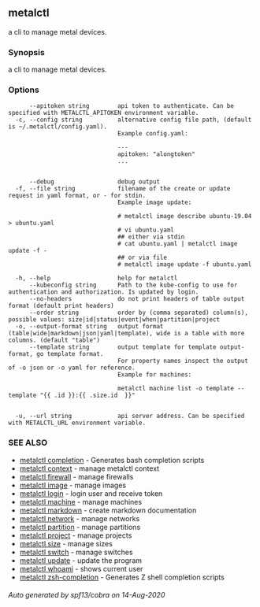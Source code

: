 ## metalctl

a cli to manage metal devices.

### Synopsis

a cli to manage metal devices.

### Options

```
      --apitoken string        api token to authenticate. Can be specified with METALCTL_APITOKEN environment variable.
  -c, --config string          alternative config file path, (default is ~/.metalctl/config.yaml).
                               Example config.yaml:
                               
                               ---
                               apitoken: "alongtoken"
                               ...
                               
                               
      --debug                  debug output
  -f, --file string            filename of the create or update request in yaml format, or - for stdin.
                               Example image update:
                               
                               # metalctl image describe ubuntu-19.04 > ubuntu.yaml
                               # vi ubuntu.yaml
                               ## either via stdin
                               # cat ubuntu.yaml | metalctl image update -f -
                               ## or via file
                               # metalctl image update -f ubuntu.yaml
                               
  -h, --help                   help for metalctl
      --kubeconfig string      Path to the kube-config to use for authentication and authorization. Is updated by login.
      --no-headers             do not print headers of table output format (default print headers)
      --order string           order by (comma separated) column(s), possible values: size|id|status|event|when|partition|project
  -o, --output-format string   output format (table|wide|markdown|json|yaml|template), wide is a table with more columns. (default "table")
      --template string        output template for template output-format, go template format.
                               For property names inspect the output of -o json or -o yaml for reference.
                               Example for machines:
                               
                               metalctl machine list -o template --template "{{ .id }}:{{ .size.id  }}"
                               
                               
  -u, --url string             api server address. Can be specified with METALCTL_URL environment variable.
```

### SEE ALSO

* [metalctl completion](metalctl_completion.md)	 - Generates bash completion scripts
* [metalctl context](metalctl_context.md)	 - manage metalctl context
* [metalctl firewall](metalctl_firewall.md)	 - manage firewalls
* [metalctl image](metalctl_image.md)	 - manage images
* [metalctl login](metalctl_login.md)	 - login user and receive token
* [metalctl machine](metalctl_machine.md)	 - manage machines
* [metalctl markdown](metalctl_markdown.md)	 - create markdown documentation
* [metalctl network](metalctl_network.md)	 - manage networks
* [metalctl partition](metalctl_partition.md)	 - manage partitions
* [metalctl project](metalctl_project.md)	 - manage projects
* [metalctl size](metalctl_size.md)	 - manage sizes
* [metalctl switch](metalctl_switch.md)	 - manage switches
* [metalctl update](metalctl_update.md)	 - update the program
* [metalctl whoami](metalctl_whoami.md)	 - shows current user
* [metalctl zsh-completion](metalctl_zsh-completion.md)	 - Generates Z shell completion scripts

###### Auto generated by spf13/cobra on 14-Aug-2020

